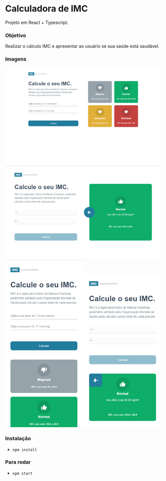 # Calculadora de IMC

Projeto em React + Typescript.

### Objetivo
Realizar o cálculo IMC e apresentar ao usuário se sua saúde está saudável.

### Imagens
<img src="./_images/desktop.png" />
<img src="./_images/desktop-result.png" />
<img src="./_images/mobile.png" width="250" />
<img src="./_images/mobile-result.png" width="250" />

### Instalação
- `npm install`

### Para rodar
- `npm start`
